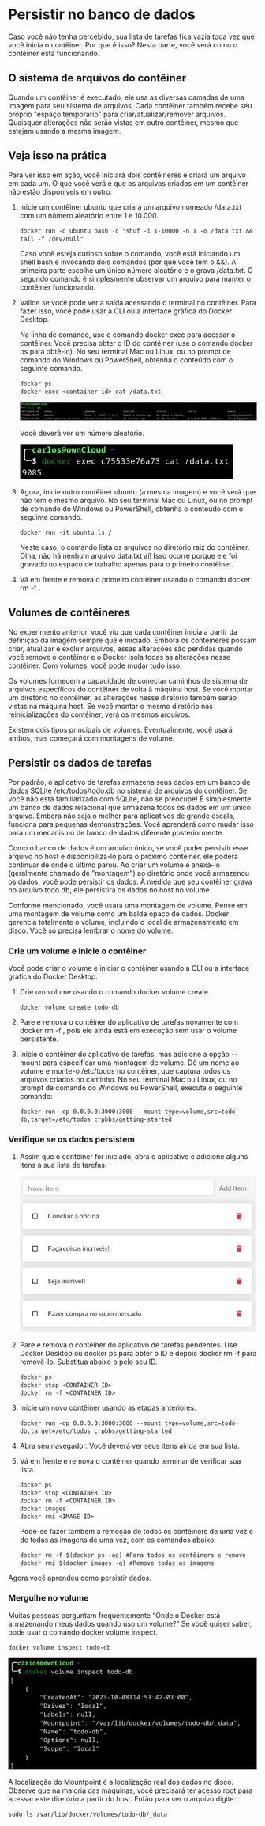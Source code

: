 # Persistir no banco de dados

Caso você não tenha percebido, sua lista de tarefas fica vazia toda vez que você inicia o contêiner. Por que é isso? Nesta parte, você verá como o contêiner está funcionando.

## O sistema de arquivos do contêiner

Quando um contêiner é executado, ele usa as diversas camadas de uma imagem para seu sistema de arquivos. Cada contêiner também recebe seu próprio "espaço temporário" para criar/atualizar/remover arquivos. Quaisquer alterações não serão vistas em outro contêiner, mesmo que estejam usando a mesma imagem.

## Veja isso na prática

Para ver isso em ação, você iniciará dois contêineres e criará um arquivo em cada um. O que você verá é que os arquivos criados em um contêiner não estão disponíveis em outro.

1. Inicie um contêiner ubuntu que criará um arquivo nomeado /data.txt com um número aleatório entre 1 e 10.000.

    ```console
    docker run -d ubuntu bash -c "shuf -i 1-10000 -n 1 -o /data.txt && tail -f /dev/null"
    ```

    Caso você esteja curioso sobre o comando, você está iniciando um shell bash e invocando dois comandos (por que você tem o &&). A primeira parte escolhe um único número aleatório e o grava /data.txt. O segundo comando é simplesmente observar um arquivo para manter o contêiner funcionando.

2. Valide se você pode ver a saída acessando o terminal no contêiner. Para fazer isso, você pode usar a CLI ou a interface gráfica do Docker Desktop.

    Na linha de comando, use o comando docker exec para acessar o contêiner. Você precisa obter o ID do contêiner (use o comando docker ps para obtê-lo). No seu terminal Mac ou Linux, ou no prompt de comando do Windows ou PowerShell, obtenha o conteúdo com o seguinte comando.

    ```console
    docker ps
    docker exec <container-id> cat /data.txt
    ```

    ![Aula5-3-Docker-19.png](imagens/Aula5-3-Docker-19.png)

    Você deverá ver um número aleatório.

    ![Aula5-3-Docker-20.png](imagens/Aula5-3-Docker-20.png)

3. Agora, inicie outro contêiner ubuntu (a mesma imagem) e você verá que não tem o mesmo arquivo. No seu terminal Mac ou Linux, ou no prompt de comando do Windows ou PowerShell, obtenha o conteúdo com o seguinte comando.

    ```console
    docker run -it ubuntu ls /
    ```

    Neste caso, o comando lista os arquivos no diretório raiz do contêiner. Olha, não há nenhum arquivo data.txt aí! Isso ocorre porque ele foi gravado no espaço de trabalho apenas para o primeiro contêiner.

4. Vá em frente e remova o primeiro contêiner usando o comando docker rm -f <container-id>.

## Volumes de contêineres

No experimento anterior, você viu que cada contêiner inicia a partir da definição da imagem sempre que é iniciado. Embora os contêineres possam criar, atualizar e excluir arquivos, essas alterações são perdidas quando você remove o contêiner e o Docker isola todas as alterações nesse contêiner. Com volumes, você pode mudar tudo isso.

Os volumes fornecem a capacidade de conectar caminhos de sistema de arquivos específicos do contêiner de volta à máquina host. Se você montar um diretório no contêiner, as alterações nesse diretório também serão vistas na máquina host. Se você montar o mesmo diretório nas reinicializações do contêiner, verá os mesmos arquivos.

Existem dois tipos principais de volumes. Eventualmente, você usará ambos, mas começará com montagens de volume.

## Persistir os dados de tarefas

Por padrão, o aplicativo de tarefas armazena seus dados em um banco de dados SQLite /etc/todos/todo.db no sistema de arquivos do contêiner. Se você não está familiarizado com SQLite, não se preocupe! É simplesmente um banco de dados relacional que armazena todos os dados em um único arquivo. Embora não seja o melhor para aplicativos de grande escala, funciona para pequenas demonstrações. Você aprenderá como mudar isso para um mecanismo de banco de dados diferente posteriormente.

Como o banco de dados é um arquivo único, se você puder persistir esse arquivo no host e disponibilizá-lo para o próximo contêiner, ele poderá continuar de onde o último parou. Ao criar um volume e anexá-lo (geralmente chamado de "montagem") ao diretório onde você armazenou os dados, você pode persistir os dados. À medida que seu contêiner grava no arquivo todo.db, ele persistirá os dados no host no volume.

Conforme mencionado, você usará uma montagem de volume. Pense em uma montagem de volume como um balde opaco de dados. Docker gerencia totalmente o volume, incluindo o local de armazenamento em disco. Você só precisa lembrar o nome do volume.

### Crie um volume e inicie o contêiner

Você pode criar o volume e iniciar o contêiner usando a CLI ou a interface gráfica do Docker Desktop.

1. Crie um volume usando o comando docker volume create.

    ```console
    docker volume create todo-db
    ```

2. Pare e remova o contêiner do aplicativo de tarefas novamente com docker rm -f <id>, pois ele ainda está em execução sem usar o volume persistente.

3. Inicie o contêiner do aplicativo de tarefas, mas adicione a opção --mount para especificar uma montagem de volume. Dê um nome ao volume e monte-o /etc/todos no contêiner, que captura todos os arquivos criados no caminho. No seu terminal Mac ou Linux, ou no prompt de comando do Windows ou PowerShell, execute o seguinte comando:

    ```console
    docker run -dp 0.0.0.0:3000:3000 --mount type=volume,src=todo-db,target=/etc/todos crpbbs/getting-started
    ```

### Verifique se os dados persistem

1. Assim que o contêiner for iniciado, abra o aplicativo e adicione alguns itens à sua lista de tarefas.

    ![Aula5-3-Docker-21.png](imagens/Aula5-3-Docker-21.png)

2. Pare e remova o contêiner do aplicativo de tarefas pendentes. Use Docker Desktop ou docker ps para obter o ID e depois docker rm -f <id> para removê-lo. Substitua abaixo o <CONTAINER ID> pelo seu ID.

    ```console
    docker ps
    docker stop <CONTAINER ID>
    docker rm -f <CONTAINER ID>
    ```

3. Inicie um novo contêiner usando as etapas anteriores.

    ```console
    docker run -dp 0.0.0.0:3000:3000 --mount type=volume,src=todo-db,target=/etc/todos crpbbs/getting-started
    ```

4. Abra seu navegador. Você deverá ver seus itens ainda em sua lista.

5. Vá em frente e remova o contêiner quando terminar de verificar sua lista.

    ```console
    docker ps
    docker stop <CONTAINER ID>
    docker rm -f <CONTAINER ID>
    docker images
    docker rmi <IMAGE ID>
    ```

    Pode-se fazer também a remoção de todos os contêiners de uma vez e de todas as imagens de uma vez, com os comandos abaixo:

    ```console
    docker rm -f $(docker ps -aq) #Para todos os contêiners e remove
    docker rmi $(docker images -q) #Remove todas as imagens
    ```

Agora você aprendeu como persistir dados.

### Mergulhe no volume

Muitas pessoas perguntam frequentemente “Onde o Docker está armazenando meus dados quando uso um volume?” Se você quiser saber, pode usar o comando docker volume inspect.

```console
docker volume inspect todo-db
```

![Aula5-3-Docker-22.png](imagens/Aula5-3-Docker-22.png)

A localização do Mountpoint é a localização real dos dados no disco. Observe que na maioria das máquinas, você precisará ter acesso root para acessar este diretório a partir do host. Então para ver o arquivo digite:

```console
sudo ls /var/lib/docker/volumes/todo-db/_data
```